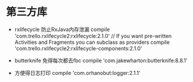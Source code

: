 # 第三方库

- rxlifecycle 防止RxJava内存泄漏
	compile 'com.trello.rxlifecycle2:rxlifecycle:2.1.0'
    // If you want pre-written Activities and Fragments you can subclass as providers
    compile 'com.trello.rxlifecycle2:rxlifecycle-components:2.1.0'
    
- butterknife 免得每次都去fbc
 compile 'com.jakewharton:butterknife:8.8.1'

- 方便得日志打印
 compile 'com.orhanobut:logger:2.1.1'